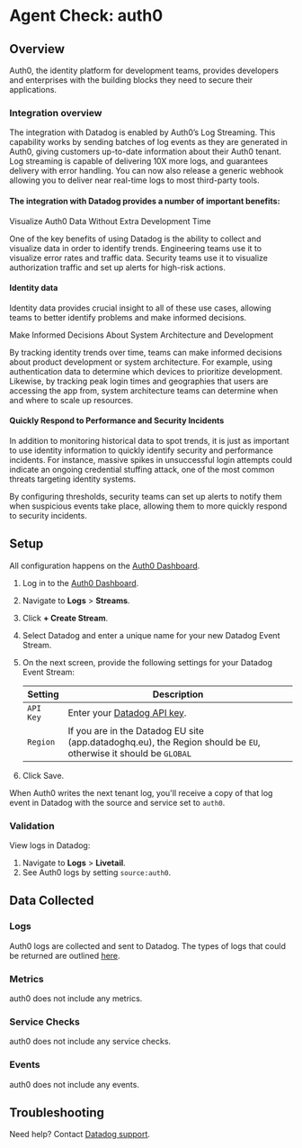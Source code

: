 # Agent Check: auth0

## Overview

Auth0, the identity platform for development teams, provides developers and enterprises with the building blocks they need to secure their applications.


### Integration overview

The integration with Datadog is enabled by Auth0’s Log Streaming. This capability works by sending batches of log events as they are generated in Auth0, giving customers up-to-date information about their Auth0 tenant. Log streaming is capable of delivering 10X more logs, and guarantees delivery with error handling. You can now also release a generic webhook allowing you to deliver near real-time logs to most third-party tools.


#### The integration with Datadog provides a number of important benefits:

Visualize Auth0 Data Without Extra Development Time

One of the key benefits of using Datadog is the ability to collect and visualize data in order to identify trends. Engineering teams use it to visualize error rates and traffic data. Security teams use it to visualize authorization traffic and set up alerts for high-risk actions.


#### Identity data

Identity data provides crucial insight to all of these use cases, allowing teams to better identify problems and make informed decisions.

Make Informed Decisions About System Architecture and Development

By tracking identity trends over time, teams can make informed decisions about product development or system architecture. For example, using authentication data to determine which devices to prioritize development. Likewise, by tracking peak login times and geographies that users are accessing the app from, system architecture teams can determine when and where to scale up resources.


####  Quickly Respond to Performance and Security Incidents

In addition to monitoring historical data to spot trends, it is just as important to use identity information to quickly identify security and performance incidents. For instance, massive spikes in unsuccessful login attempts could indicate an ongoing credential stuffing attack, one of the most common threats targeting identity systems.

By configuring thresholds, security teams can set up alerts to notify them when suspicious events take place, allowing them to more quickly respond to security incidents.



## Setup

All configuration happens on the [Auth0 Dashboard][2]. 

1. Log in to the [Auth0 Dashboard][2].
2. Navigate to **Logs** > **Streams**.
3. Click **+ Create Stream**.
4. Select Datadog and enter a unique name for your new Datadog Event Stream.
5. On the next screen, provide the following settings for your Datadog Event Stream:


    | Setting     	   | Description                                                |
    | ---------------- | ---------------------------------------------------------- |
    | `API Key`        | Enter your [Datadog API key][4]. 							|
    | `Region` 		   | If you are in the Datadog EU site (app.datadoghq.eu), the Region should be `EU`, otherwise it should be `GLOBAL`   |

	
6. Click Save.

When Auth0 writes the next tenant log, you'll receive a copy of that log event in Datadog with the source and service set to `auth0`.

### Validation

View logs in Datadog:

1. Navigate to **Logs** > **Livetail**.
2. See Auth0 logs by setting `source:auth0`.

## Data Collected

### Logs
Auth0 logs are collected and sent to Datadog. The types of logs that could be returned are outlined [here][5].

### Metrics

auth0 does not include any metrics.

### Service Checks

auth0 does not include any service checks.

### Events

auth0 does not include any events.

## Troubleshooting

Need help? Contact [Datadog support][1].

[1]: https://docs.datadoghq.com/help/
[2]: https://manage.auth0.com
[4]: https://app.datadoghq.com/account/settings#api
[5]: https://auth0.com/docs/logs/references/log-event-type-codes
